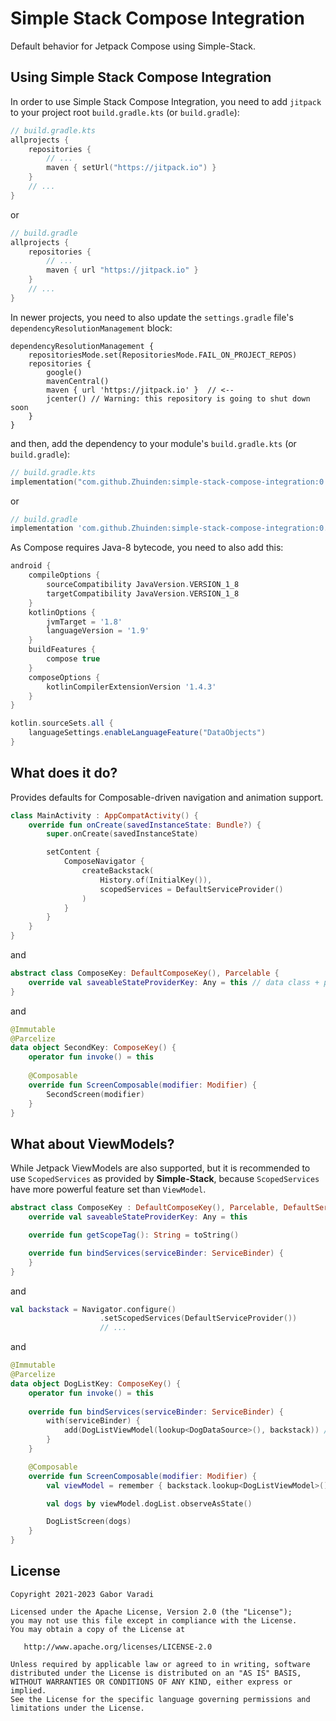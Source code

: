 # Simple Stack Compose Integration

Default behavior for Jetpack Compose using Simple-Stack.

## Using Simple Stack Compose Integration

In order to use Simple Stack Compose Integration, you need to add `jitpack` to your project root `build.gradle.kts`
(or `build.gradle`):

``` kotlin
// build.gradle.kts
allprojects {
    repositories {
        // ...
        maven { setUrl("https://jitpack.io") }
    }
    // ...
}
```

or

``` groovy
// build.gradle
allprojects {
    repositories {
        // ...
        maven { url "https://jitpack.io" }
    }
    // ...
}
```

In newer projects, you need to also update the `settings.gradle` file's `dependencyResolutionManagement` block:

```
dependencyResolutionManagement {
    repositoriesMode.set(RepositoriesMode.FAIL_ON_PROJECT_REPOS)
    repositories {
        google()
        mavenCentral()
        maven { url 'https://jitpack.io' }  // <--
        jcenter() // Warning: this repository is going to shut down soon
    }
}
```


and then, add the dependency to your module's `build.gradle.kts` (or `build.gradle`):

``` kotlin
// build.gradle.kts
implementation("com.github.Zhuinden:simple-stack-compose-integration:0.12.2")
```

or

``` groovy
// build.gradle
implementation 'com.github.Zhuinden:simple-stack-compose-integration:0.12.2'
```

As Compose requires Java-8 bytecode, you need to also add this:

``` groovy
android {
    compileOptions {
        sourceCompatibility JavaVersion.VERSION_1_8
        targetCompatibility JavaVersion.VERSION_1_8
    }
    kotlinOptions {
        jvmTarget = '1.8'
        languageVersion = '1.9'
    }
    buildFeatures {
        compose true
    }
    composeOptions {
        kotlinCompilerExtensionVersion '1.4.3'
    }
}

kotlin.sourceSets.all {
    languageSettings.enableLanguageFeature("DataObjects")
}
```

## What does it do?

Provides defaults for Composable-driven navigation and animation support.

``` kotlin
class MainActivity : AppCompatActivity() {
    override fun onCreate(savedInstanceState: Bundle?) {
        super.onCreate(savedInstanceState)

        setContent {
            ComposeNavigator {
                createBackstack(
                    History.of(InitialKey()),
                    scopedServices = DefaultServiceProvider()
                )
            }
        }
    }
}
```

and

``` kotlin
abstract class ComposeKey: DefaultComposeKey(), Parcelable {
    override val saveableStateProviderKey: Any = this // data class + parcelable!
}
```

and

``` kotlin
@Immutable
@Parcelize
data object SecondKey: ComposeKey() {
    operator fun invoke() = this
    
    @Composable
    override fun ScreenComposable(modifier: Modifier) {
        SecondScreen(modifier)
    }
}
```

## What about ViewModels?

While Jetpack ViewModels are also supported, but it is recommended to use `ScopedServices` as provided by **Simple-Stack**, because `ScopedServices` have more powerful feature set than `ViewModel`.

``` kotlin
abstract class ComposeKey : DefaultComposeKey(), Parcelable, DefaultServiceProvider.HasServices {
    override val saveableStateProviderKey: Any = this

    override fun getScopeTag(): String = toString()

    override fun bindServices(serviceBinder: ServiceBinder) {
    }
}
```

and

``` kotlin
val backstack = Navigator.configure()
                    .setScopedServices(DefaultServiceProvider())
                    // ...
```

and

``` kotlin
@Immutable
@Parcelize
data object DogListKey: ComposeKey() {
    operator fun invoke() = this
    
    override fun bindServices(serviceBinder: ServiceBinder) {
        with(serviceBinder) {
            add(DogListViewModel(lookup<DogDataSource>(), backstack)) // <--
        }
    }

    @Composable
    override fun ScreenComposable(modifier: Modifier) {
        val viewModel = remember { backstack.lookup<DogListViewModel>() } // <--

        val dogs by viewModel.dogList.observeAsState()

        DogListScreen(dogs)
    }
}
```

## License

    Copyright 2021-2023 Gabor Varadi

    Licensed under the Apache License, Version 2.0 (the "License");
    you may not use this file except in compliance with the License.
    You may obtain a copy of the License at

       http://www.apache.org/licenses/LICENSE-2.0

    Unless required by applicable law or agreed to in writing, software
    distributed under the License is distributed on an "AS IS" BASIS,
    WITHOUT WARRANTIES OR CONDITIONS OF ANY KIND, either express or implied.
    See the License for the specific language governing permissions and
    limitations under the License.
